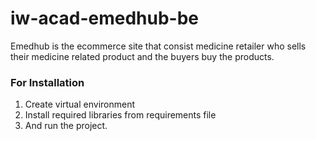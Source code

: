 # iw-acad-emedhub-be
Emedhub is the ecommerce site that consist medicine retailer who sells their medicine related product and the buyers buy the products.

### For Installation
1. Create virtual environment
2. Install required libraries from requirements file
3. And run the project.
